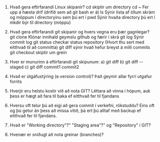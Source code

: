 1. Hvað gera eftirfarandi Linux skipanir?
	cd skiptir um directory
	cd ~ Fer upp á hæsta drif (drifið sem að git bash er á)
	ls Sýnir lista af öllum skrám og möppum í directoryinu sem þú ert í
	pwd Sýnir hvaða directory þú ert í
	mkdir býr til directory (möppu)

2. Hvað gera eftirfarandi git skipanir og hvers vegna eru þær gagnlegar?
	git clone Klónar innihald geymslu github og færir í skrá
	git log Sýnir commit log
	git status checkar status repository (Hvort thu sert med eitthvað til að committa)
	git diff sýnir hvað hefur breyst á milli commits
	git checkout skiptir um grein

3. Hver er munurinn á eftirfarandi git skipunum:
	a) git diff 
	b) git diff --staged 
	c) git diff commit1 commit2

4. 	Hvað er útgáfustýring (e.version control)? Það geymir allar fyrri utgafur forrits 

5.	Hverjir eru helstu kostir við að nota GIT? Léttara að vinna í hópum, auk þess er hægt að fara til baka ef eitthvað fer til fjandans

6.	Hversu oft telur þú að eigi að gera commit í verkefni, rökstuddu? Eins oft og þú getur án þess að missa vitið, þá ert þú alltaf með backup ef eitthvað fer til fjandans.

7.	Hvað er "Working directory"?" "Staging area"?" og "Repository" í GIT?

8.	Hvenær er sniðugt að nota greinar (branches)?